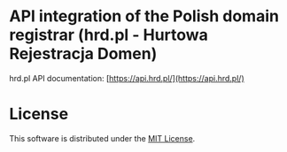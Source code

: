 # API integration of the Polish domain registrar (hrd.pl - Hurtowa Rejestracja Domen)

hrd.pl API documentation: [https://api.hrd.pl/](https://api.hrd.pl/)

# License

This software is distributed under the [MIT License](LICENSE.md).